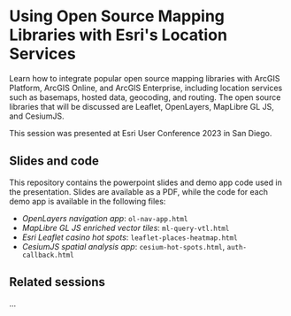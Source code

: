 # Using Open Source Mapping Libraries with Esri's Location Services

Learn how to integrate popular open source mapping libraries with ArcGIS Platform, ArcGIS Online, and ArcGIS Enterprise, including location services such as basemaps, hosted data, geocoding, and routing. The open source libraries that will be discussed are Leaflet, OpenLayers, MapLibre GL JS, and CesiumJS.

This session was presented at Esri User Conference 2023 in San Diego.

## Slides and code

This repository contains the powerpoint slides and demo app code used in the presentation. Slides are available as a PDF, while the code for each demo app is available in the following files:

* *OpenLayers navigation app*: `ol-nav-app.html`
* *MapLibre GL JS enriched vector tiles*: `ml-query-vtl.html`
* *Esri Leaflet casino hot spots*: `leaflet-places-heatmap.html`
* *CesiumJS spatial analysis app*: `cesium-hot-spots.html`, `auth-callback.html`

## Related sessions

...

